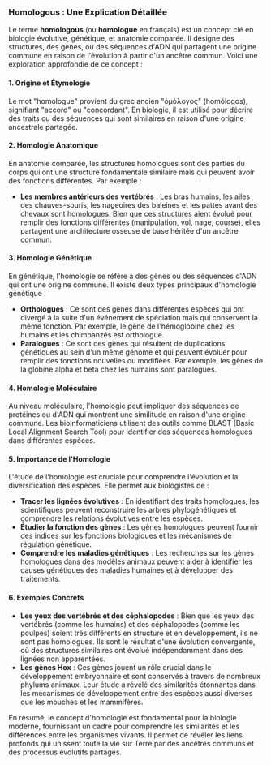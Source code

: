 ### Homologous : Une Explication Détaillée

Le terme **homologous** (ou **homologue** en français) est un concept clé en biologie évolutive, génétique, et anatomie comparée. Il désigne des structures, des gènes, ou des séquences d'ADN qui partagent une origine commune en raison de l'évolution à partir d'un ancêtre commun. Voici une exploration approfondie de ce concept :

#### 1. **Origine et Étymologie**
Le mot "homologue" provient du grec ancien "ὁμόλογος" (homólogos), signifiant "accord" ou "concordant". En biologie, il est utilisé pour décrire des traits ou des séquences qui sont similaires en raison d'une origine ancestrale partagée.

#### 2. **Homologie Anatomique**
En anatomie comparée, les structures homologues sont des parties du corps qui ont une structure fondamentale similaire mais qui peuvent avoir des fonctions différentes. Par exemple :
- **Les membres antérieurs des vertébrés** : Les bras humains, les ailes des chauves-souris, les nageoires des baleines et les pattes avant des chevaux sont homologues. Bien que ces structures aient évolué pour remplir des fonctions différentes (manipulation, vol, nage, course), elles partagent une architecture osseuse de base héritée d'un ancêtre commun.
  
#### 3. **Homologie Génétique**
En génétique, l'homologie se réfère à des gènes ou des séquences d'ADN qui ont une origine commune. Il existe deux types principaux d'homologie génétique :
- **Orthologues** : Ce sont des gènes dans différentes espèces qui ont divergé à la suite d'un événement de spéciation mais qui conservent la même fonction. Par exemple, le gène de l'hémoglobine chez les humains et les chimpanzés est orthologue.
- **Paralogues** : Ce sont des gènes qui résultent de duplications génétiques au sein d'un même génome et qui peuvent évoluer pour remplir des fonctions nouvelles ou modifiées. Par exemple, les gènes de la globine alpha et beta chez les humains sont paralogues.

#### 4. **Homologie Moléculaire**
Au niveau moléculaire, l'homologie peut impliquer des séquences de protéines ou d'ADN qui montrent une similitude en raison d'une origine commune. Les bioinformaticiens utilisent des outils comme BLAST (Basic Local Alignment Search Tool) pour identifier des séquences homologues dans différentes espèces.

#### 5. **Importance de l'Homologie**
L'étude de l'homologie est cruciale pour comprendre l'évolution et la diversification des espèces. Elle permet aux biologistes de :
- **Tracer les lignées évolutives** : En identifiant des traits homologues, les scientifiques peuvent reconstruire les arbres phylogénétiques et comprendre les relations évolutives entre les espèces.
- **Étudier la fonction des gènes** : Les gènes homologues peuvent fournir des indices sur les fonctions biologiques et les mécanismes de régulation génétique.
- **Comprendre les maladies génétiques** : Les recherches sur les gènes homologues dans des modèles animaux peuvent aider à identifier les causes génétiques des maladies humaines et à développer des traitements.

#### 6. **Exemples Concrets**
- **Les yeux des vertébrés et des céphalopodes** : Bien que les yeux des vertébrés (comme les humains) et des céphalopodes (comme les poulpes) soient très différents en structure et en développement, ils ne sont pas homologues. Ils sont le résultat d'une évolution convergente, où des structures similaires ont évolué indépendamment dans des lignées non apparentées.
- **Les gènes Hox** : Ces gènes jouent un rôle crucial dans le développement embryonnaire et sont conservés à travers de nombreux phylums animaux. Leur étude a révélé des similarités étonnantes dans les mécanismes de développement entre des espèces aussi diverses que les mouches et les mammifères.

En résumé, le concept d'homologie est fondamental pour la biologie moderne, fournissant un cadre pour comprendre les similarités et les différences entre les organismes vivants. Il permet de révéler les liens profonds qui unissent toute la vie sur Terre par des ancêtres communs et des processus évolutifs partagés.